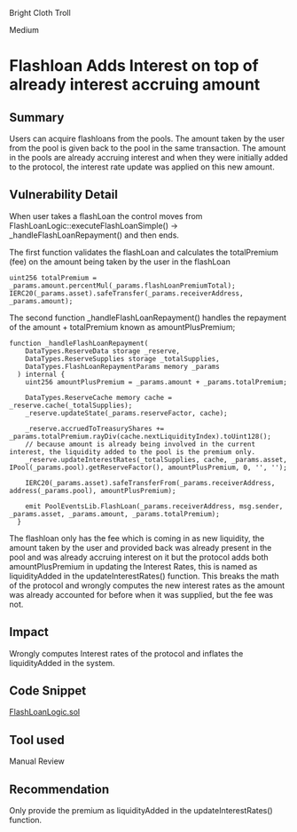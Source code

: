 Bright Cloth Troll

Medium

# Flashloan Adds Interest on top of already interest accruing amount

## Summary

Users can acquire flashloans from the pools. The amount taken by the user from the pool is given back to the pool in the same transaction. The amount in the pools are already accruing interest and when they were initially added to the protocol, the interest rate update was applied on this new amount.

## Vulnerability Detail

When user takes a flashLoan the control moves from FlashLoanLogic::executeFlashLoanSimple() -> _handleFlashLoanRepayment() and then ends.

The first function validates the flashLoan and calculates the totalPremium (fee) on the amount being taken by the user in the flashLoan

```solidity
uint256 totalPremium = _params.amount.percentMul(_params.flashLoanPremiumTotal);
IERC20(_params.asset).safeTransfer(_params.receiverAddress, _params.amount);
```

The second function _handleFlashLoanRepayment() handles the repayment of the amount + totalPremium known as amountPlusPremium;

```solidity
function _handleFlashLoanRepayment(
    DataTypes.ReserveData storage _reserve,
    DataTypes.ReserveSupplies storage _totalSupplies,
    DataTypes.FlashLoanRepaymentParams memory _params
  ) internal {
    uint256 amountPlusPremium = _params.amount + _params.totalPremium;

    DataTypes.ReserveCache memory cache = _reserve.cache(_totalSupplies);
    _reserve.updateState(_params.reserveFactor, cache);

    _reserve.accruedToTreasuryShares += _params.totalPremium.rayDiv(cache.nextLiquidityIndex).toUint128();
    // because amount is already being involved in the current interest, the liquidity added to the pool is the premium only.
    _reserve.updateInterestRates(_totalSupplies, cache, _params.asset, IPool(_params.pool).getReserveFactor(), amountPlusPremium, 0, '', '');

    IERC20(_params.asset).safeTransferFrom(_params.receiverAddress, address(_params.pool), amountPlusPremium);

    emit PoolEventsLib.FlashLoan(_params.receiverAddress, msg.sender, _params.asset, _params.amount, _params.totalPremium);
  }
```

The flashloan only has the fee which is coming in as new liquidity, the amount taken by the user and provided back was already present in the pool and was already accruing interest on it but the protocol adds both amountPlusPremium in updating the Interest Rates, this is named as liquidityAdded in the updateInterestRates() function. This breaks the math of the protocol and wrongly computes the new interest rates as the amount was already accounted for before when it was supplied, but the fee was not.


## Impact

Wrongly computes Interest rates of the protocol and inflates the liquidityAdded in the system.

## Code Snippet

[FlashLoanLogic.sol](https://github.com/sherlock-audit/2024-06-new-scope/blob/main/zerolend-one/contracts/core/pool/logic/FlashLoanLogic.sol#L65-L124)

## Tool used

Manual Review

## Recommendation

Only provide the premium as liquidityAdded in the updateInterestRates() function.